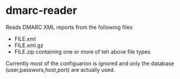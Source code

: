# dmarc-reader

Reads DMARC XML reports from the following files

* FILE.xml
* FILE.xml.gz
* FILE.zip containing one or more of teh above file types

Currently most of the configuarion is ignored and only the
database (user,passwors,host,port) are actually used.
